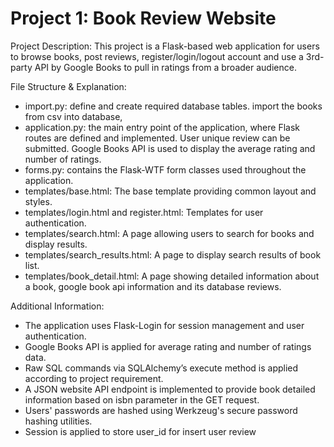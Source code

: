 # Project 1: Book Review Website 
Project Description: 
This project is a Flask-based web application for users to browse books, post reviews, register/login/logout account and use a 3rd-party API by Google Books to pull in ratings from a broader audience.

File Structure & Explanation:
* import.py: define and create required database tables. import the books from csv into database,
* application.py: the main entry point of the application, where Flask routes are defined and implemented. User unique review can be submitted. Google Books API is used to display the average rating and number of ratings.
* forms.py: contains the Flask-WTF form classes used throughout the application.
* templates/base.html: The base template providing common layout and styles.
* templates/login.html and register.html: Templates for user authentication.
* templates/search.html: A page allowing users to search for books and display results.
* templates/search_results.html: A page to display search results of book list.
* templates/book_detail.html: A page showing detailed information about a book, google book api information and its database reviews. 

Additional Information:
* The application uses Flask-Login for session management and user authentication.
* Google Books API is applied for average rating and number of ratings data.
* Raw SQL commands via SQLAlchemy’s execute method is applied according to project requirement.
* A JSON website API endpoint is implemented to provide book detailed information based on isbn parameter in the GET request.
* Users' passwords are hashed using Werkzeug's secure password hashing utilities.
* Session is applied to store user_id for insert user review
